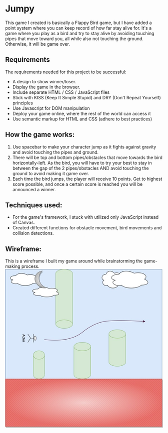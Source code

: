 # Jumpy
This game I created is basically a Flappy Bird game, but I have added a point system where you can keep record of how far stay alive for. It's a game where you play as a bird and try to stay alive by avoiding touching pipes that move toward you, all while also not touching the ground. Otherwise, it will be game over.

## Requirements
The requirements needed for this project to be successful:
- A design to show winner/loser.
- Display the game in the browser.
- Include separate HTML / CSS / JavaScript files
- Stick with KISS (Keep It Simple Stupid) and DRY 
    (Don't Repeat Yourself) principles
- Use Javascript for DOM manipulation
- Deploy your game online, where the rest of the world 
    can access it
- Use semantic markup for HTML and CSS (adhere to best 
    practices)

## How the game works:
1. Use spacebar to make your character jump as it fights against gravity and avoid touching the pipes and ground.
2. There will be top and bottom pipes/obstacles that move towards the bird horizontally-left. As the bird, you will have to try your best to stay in between the gap of the 2 pipes/obstacles AND avoid touching the ground to avoid making it game over.
3. Each time the bird jumps, the player will receive 10 points. Get to highest score possible, and once a certain score is reached you will be announced a winner.

## Techniques used:
- For the game's framework, I stuck with utilized only JavaScript instead of Canvas. 
- Created different functions for obstacle movement, bird movements and collision detections.

## Wireframe:
This is a wireframe I built my game around while brainstorming the game-making process.
![Diagram](Wireframe.jpg)